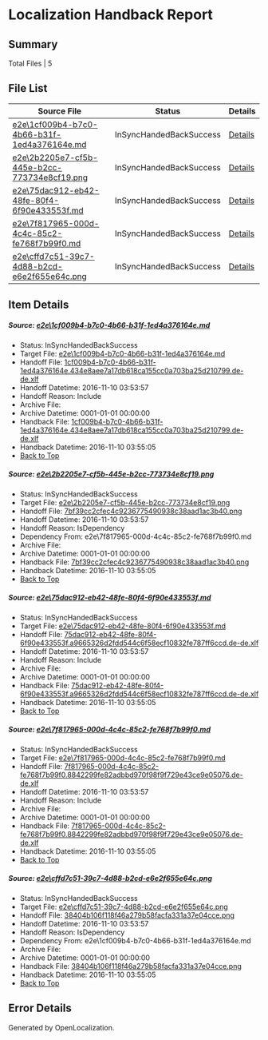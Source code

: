 # <a name='report-top'></a> Localization Handback Report

## Summary
 Total Files | 5

## File List
 Source File | Status | Details 
 ----------- | ------ | ------- 
 [e2e\1cf009b4-b7c0-4b66-b31f-1ed4a376164e.md](https://github.com/OpenLocalizationTestOrg/ol-test0/blob/ee5c5dd9e103eb84c9ef88592aa3e2d39e9f4c3e/e2e/1cf009b4-b7c0-4b66-b31f-1ed4a376164e.md) | InSyncHandedBackSuccess | [Details](#3439174d03a12ed6fb6e3fe86fc83150b5bfe3a41)
 [e2e\2b2205e7-cf5b-445e-b2cc-773734e8cf19.png](https://github.com/OpenLocalizationTestOrg/ol-test0/blob/ee5c5dd9e103eb84c9ef88592aa3e2d39e9f4c3e/e2e/2b2205e7-cf5b-445e-b2cc-773734e8cf19.png) | InSyncHandedBackSuccess | [Details](#7bf39cc2cfec4c9236775490938c38aad1ac3b402)
 [e2e\75dac912-eb42-48fe-80f4-6f90e433553f.md](https://github.com/OpenLocalizationTestOrg/ol-test0/blob/ee5c5dd9e103eb84c9ef88592aa3e2d39e9f4c3e/e2e/75dac912-eb42-48fe-80f4-6f90e433553f.md) | InSyncHandedBackSuccess | [Details](#717b9602ed1d2534126d0f70f3b8ed658a4de0423)
 [e2e\7f817965-000d-4c4c-85c2-fe768f7b99f0.md](https://github.com/OpenLocalizationTestOrg/ol-test0/blob/ee5c5dd9e103eb84c9ef88592aa3e2d39e9f4c3e/e2e/7f817965-000d-4c4c-85c2-fe768f7b99f0.md) | InSyncHandedBackSuccess | [Details](#27b395592bf81c3ac52f6d7e523b0ac96c9ce5514)
 [e2e\cffd7c51-39c7-4d88-b2cd-e6e2f655e64c.png](https://github.com/OpenLocalizationTestOrg/ol-test0/blob/ee5c5dd9e103eb84c9ef88592aa3e2d39e9f4c3e/e2e/cffd7c51-39c7-4d88-b2cd-e6e2f655e64c.png) | InSyncHandedBackSuccess | [Details](#38404b106f118f46a279b58facfa331a37e04cce5)

## Item Details
##### <a name='3439174d03a12ed6fb6e3fe86fc83150b5bfe3a41'></a> Source: [e2e\1cf009b4-b7c0-4b66-b31f-1ed4a376164e.md](https://github.com/OpenLocalizationTestOrg/ol-test0/blob/ee5c5dd9e103eb84c9ef88592aa3e2d39e9f4c3e/e2e/1cf009b4-b7c0-4b66-b31f-1ed4a376164e.md)
* Status: InSyncHandedBackSuccess
* Target File: [e2e\1cf009b4-b7c0-4b66-b31f-1ed4a376164e.md](https://github.com/OpenLocalizationTestOrg/ol-test0-dede/blob/ef279014b43173385947b7197877a92f61d7e179/e2e/1cf009b4-b7c0-4b66-b31f-1ed4a376164e.md)
* Handoff File: [1cf009b4-b7c0-4b66-b31f-1ed4a376164e.434e8aee7a17db618ca155cc0a703ba25d210799.de-de.xlf](https://github.com/OpenLocalizationTestOrg/ol-test0-handoff/blob/82bc663d822030d5feb3ef41212bcdeddfafcc37/ol-handoff/OpenLocalizationTestOrg/ol-test0-dede/yufeih/ht/1cf009b4-b7c0-4b66-b31f-1ed4a376164e.434e8aee7a17db618ca155cc0a703ba25d210799.de-de.xlf)
* Handoff Datetime: 2016-11-10 03:53:57
* Handoff Reason: Include
* Archive File: 
* Archive Datetime: 0001-01-01 00:00:00
* Handback File: [1cf009b4-b7c0-4b66-b31f-1ed4a376164e.434e8aee7a17db618ca155cc0a703ba25d210799.de-de.xlf](https://github.com/OpenLocalizationTestOrg/ol-test0-handback/blob/94c9665dbadcefc6be2a7b7e1a2a8068848acab6/ol-handback/OpenLocalizationTestOrg/ol-test0-dede/yufeih/ht/1cf009b4-b7c0-4b66-b31f-1ed4a376164e.434e8aee7a17db618ca155cc0a703ba25d210799.de-de.xlf)
* Handback Datetime: 2016-11-10 03:55:05
* [Back to Top](#report-top)

##### <a name='7bf39cc2cfec4c9236775490938c38aad1ac3b402'></a> Source: [e2e\2b2205e7-cf5b-445e-b2cc-773734e8cf19.png](https://github.com/OpenLocalizationTestOrg/ol-test0/blob/ee5c5dd9e103eb84c9ef88592aa3e2d39e9f4c3e/e2e/2b2205e7-cf5b-445e-b2cc-773734e8cf19.png)
* Status: InSyncHandedBackSuccess
* Target File: [e2e\2b2205e7-cf5b-445e-b2cc-773734e8cf19.png](https://github.com/OpenLocalizationTestOrg/ol-test0-dede/blob/ef279014b43173385947b7197877a92f61d7e179/e2e/2b2205e7-cf5b-445e-b2cc-773734e8cf19.png)
* Handoff File: [7bf39cc2cfec4c9236775490938c38aad1ac3b40.png](https://github.com/OpenLocalizationTestOrg/ol-test0-handoff/blob/82bc663d822030d5feb3ef41212bcdeddfafcc37/ol-handoff/OpenLocalizationTestOrg/ol-test0-dede/yufeih/ht/7bf39cc2cfec4c9236775490938c38aad1ac3b40.png)
* Handoff Datetime: 2016-11-10 03:53:57
* Handoff Reason: IsDependency
* Dependency From: e2e\7f817965-000d-4c4c-85c2-fe768f7b99f0.md
* Archive File: 
* Archive Datetime: 0001-01-01 00:00:00
* Handback File: [7bf39cc2cfec4c9236775490938c38aad1ac3b40.png](https://github.com/OpenLocalizationTestOrg/ol-test0-handback/blob/94c9665dbadcefc6be2a7b7e1a2a8068848acab6/ol-handback/OpenLocalizationTestOrg/ol-test0-dede/yufeih/ht/7bf39cc2cfec4c9236775490938c38aad1ac3b40.png)
* Handback Datetime: 2016-11-10 03:55:05
* [Back to Top](#report-top)

##### <a name='717b9602ed1d2534126d0f70f3b8ed658a4de0423'></a> Source: [e2e\75dac912-eb42-48fe-80f4-6f90e433553f.md](https://github.com/OpenLocalizationTestOrg/ol-test0/blob/ee5c5dd9e103eb84c9ef88592aa3e2d39e9f4c3e/e2e/75dac912-eb42-48fe-80f4-6f90e433553f.md)
* Status: InSyncHandedBackSuccess
* Target File: [e2e\75dac912-eb42-48fe-80f4-6f90e433553f.md](https://github.com/OpenLocalizationTestOrg/ol-test0-dede/blob/ef279014b43173385947b7197877a92f61d7e179/e2e/75dac912-eb42-48fe-80f4-6f90e433553f.md)
* Handoff File: [75dac912-eb42-48fe-80f4-6f90e433553f.a9665326d2fdd544c6f58ecf10832fe787ff6ccd.de-de.xlf](https://github.com/OpenLocalizationTestOrg/ol-test0-handoff/blob/82bc663d822030d5feb3ef41212bcdeddfafcc37/ol-handoff/OpenLocalizationTestOrg/ol-test0-dede/yufeih/ht/75dac912-eb42-48fe-80f4-6f90e433553f.a9665326d2fdd544c6f58ecf10832fe787ff6ccd.de-de.xlf)
* Handoff Datetime: 2016-11-10 03:53:57
* Handoff Reason: Include
* Archive File: 
* Archive Datetime: 0001-01-01 00:00:00
* Handback File: [75dac912-eb42-48fe-80f4-6f90e433553f.a9665326d2fdd544c6f58ecf10832fe787ff6ccd.de-de.xlf](https://github.com/OpenLocalizationTestOrg/ol-test0-handback/blob/94c9665dbadcefc6be2a7b7e1a2a8068848acab6/ol-handback/OpenLocalizationTestOrg/ol-test0-dede/yufeih/ht/75dac912-eb42-48fe-80f4-6f90e433553f.a9665326d2fdd544c6f58ecf10832fe787ff6ccd.de-de.xlf)
* Handback Datetime: 2016-11-10 03:55:05
* [Back to Top](#report-top)

##### <a name='27b395592bf81c3ac52f6d7e523b0ac96c9ce5514'></a> Source: [e2e\7f817965-000d-4c4c-85c2-fe768f7b99f0.md](https://github.com/OpenLocalizationTestOrg/ol-test0/blob/ee5c5dd9e103eb84c9ef88592aa3e2d39e9f4c3e/e2e/7f817965-000d-4c4c-85c2-fe768f7b99f0.md)
* Status: InSyncHandedBackSuccess
* Target File: [e2e\7f817965-000d-4c4c-85c2-fe768f7b99f0.md](https://github.com/OpenLocalizationTestOrg/ol-test0-dede/blob/ef279014b43173385947b7197877a92f61d7e179/e2e/7f817965-000d-4c4c-85c2-fe768f7b99f0.md)
* Handoff File: [7f817965-000d-4c4c-85c2-fe768f7b99f0.8842299fe82adbbd970f98f9f729e43ce9e05076.de-de.xlf](https://github.com/OpenLocalizationTestOrg/ol-test0-handoff/blob/82bc663d822030d5feb3ef41212bcdeddfafcc37/ol-handoff/OpenLocalizationTestOrg/ol-test0-dede/yufeih/ht/7f817965-000d-4c4c-85c2-fe768f7b99f0.8842299fe82adbbd970f98f9f729e43ce9e05076.de-de.xlf)
* Handoff Datetime: 2016-11-10 03:53:57
* Handoff Reason: Include
* Archive File: 
* Archive Datetime: 0001-01-01 00:00:00
* Handback File: [7f817965-000d-4c4c-85c2-fe768f7b99f0.8842299fe82adbbd970f98f9f729e43ce9e05076.de-de.xlf](https://github.com/OpenLocalizationTestOrg/ol-test0-handback/blob/94c9665dbadcefc6be2a7b7e1a2a8068848acab6/ol-handback/OpenLocalizationTestOrg/ol-test0-dede/yufeih/ht/7f817965-000d-4c4c-85c2-fe768f7b99f0.8842299fe82adbbd970f98f9f729e43ce9e05076.de-de.xlf)
* Handback Datetime: 2016-11-10 03:55:05
* [Back to Top](#report-top)

##### <a name='38404b106f118f46a279b58facfa331a37e04cce5'></a> Source: [e2e\cffd7c51-39c7-4d88-b2cd-e6e2f655e64c.png](https://github.com/OpenLocalizationTestOrg/ol-test0/blob/ee5c5dd9e103eb84c9ef88592aa3e2d39e9f4c3e/e2e/cffd7c51-39c7-4d88-b2cd-e6e2f655e64c.png)
* Status: InSyncHandedBackSuccess
* Target File: [e2e\cffd7c51-39c7-4d88-b2cd-e6e2f655e64c.png](https://github.com/OpenLocalizationTestOrg/ol-test0-dede/blob/ef279014b43173385947b7197877a92f61d7e179/e2e/cffd7c51-39c7-4d88-b2cd-e6e2f655e64c.png)
* Handoff File: [38404b106f118f46a279b58facfa331a37e04cce.png](https://github.com/OpenLocalizationTestOrg/ol-test0-handoff/blob/82bc663d822030d5feb3ef41212bcdeddfafcc37/ol-handoff/OpenLocalizationTestOrg/ol-test0-dede/yufeih/ht/38404b106f118f46a279b58facfa331a37e04cce.png)
* Handoff Datetime: 2016-11-10 03:53:57
* Handoff Reason: IsDependency
* Dependency From: e2e\1cf009b4-b7c0-4b66-b31f-1ed4a376164e.md
* Archive File: 
* Archive Datetime: 0001-01-01 00:00:00
* Handback File: [38404b106f118f46a279b58facfa331a37e04cce.png](https://github.com/OpenLocalizationTestOrg/ol-test0-handback/blob/94c9665dbadcefc6be2a7b7e1a2a8068848acab6/ol-handback/OpenLocalizationTestOrg/ol-test0-dede/yufeih/ht/38404b106f118f46a279b58facfa331a37e04cce.png)
* Handback Datetime: 2016-11-10 03:55:05
* [Back to Top](#report-top)


## Error Details

Generated by OpenLocalization.
